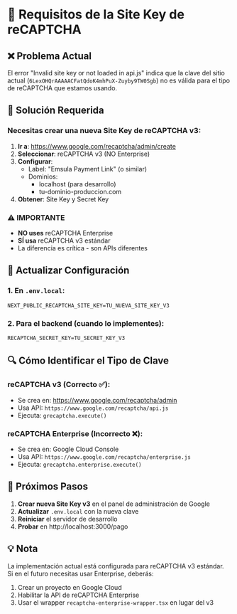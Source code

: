 # 🔑 Requisitos de la Site Key de reCAPTCHA

## ❌ Problema Actual
El error "Invalid site key or not loaded in api.js" indica que la clave del sitio actual (`6LexOHQrAAAAACFatQdoK4mhPuX-Zuyby9TW0Sgb`) no es válida para el tipo de reCAPTCHA que estamos usando.

## 🎯 Solución Requerida

### Necesitas crear una nueva Site Key de reCAPTCHA v3:

1. **Ir a**: https://www.google.com/recaptcha/admin/create
2. **Seleccionar**: reCAPTCHA v3 (NO Enterprise)
3. **Configurar**:
   - Label: "Emsula Payment Link" (o similar)
   - Dominios: 
     - localhost (para desarrollo)
     - tu-dominio-produccion.com
4. **Obtener**: Site Key y Secret Key

### ⚠️ IMPORTANTE
- **NO uses** reCAPTCHA Enterprise
- **SÍ usa** reCAPTCHA v3 estándar
- La diferencia es crítica - son APIs diferentes

## 📝 Actualizar Configuración

### 1. En `.env.local`:
```env
NEXT_PUBLIC_RECAPTCHA_SITE_KEY=TU_NUEVA_SITE_KEY_V3
```

### 2. Para el backend (cuando lo implementes):
```env
RECAPTCHA_SECRET_KEY=TU_SECRET_KEY_V3
```

## 🔍 Cómo Identificar el Tipo de Clave

### reCAPTCHA v3 (Correcto ✅):
- Se crea en: https://www.google.com/recaptcha/admin
- Usa API: `https://www.google.com/recaptcha/api.js`
- Ejecuta: `grecaptcha.execute()`

### reCAPTCHA Enterprise (Incorrecto ❌):
- Se crea en: Google Cloud Console
- Usa API: `https://www.google.com/recaptcha/enterprise.js`
- Ejecuta: `grecaptcha.enterprise.execute()`

## 🚀 Próximos Pasos

1. **Crear nueva Site Key v3** en el panel de administración de Google
2. **Actualizar** `.env.local` con la nueva clave
3. **Reiniciar** el servidor de desarrollo
4. **Probar** en http://localhost:3000/pago

## 💡 Nota
La implementación actual está configurada para reCAPTCHA v3 estándar. Si en el futuro necesitas usar Enterprise, deberás:
1. Crear un proyecto en Google Cloud
2. Habilitar la API de reCAPTCHA Enterprise
3. Usar el wrapper `recaptcha-enterprise-wrapper.tsx` en lugar del v3